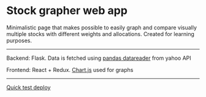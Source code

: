 # Stock grapher web app

Minimalistic page that makes possible to easily graph and compare visually multiple stocks with different weights and allocations.
Created for learning purposes.

---
Backend: Flask. Data is fetched using [pandas datareader](https://pandas-datareader.readthedocs.io/en/latest/) from yahoo API

Frontend: React + Redux. [Chart.js](https://www.chartjs.org/) used for graphs

---
[Quick test deploy](https://compassionate-mclean-6c87ad.netlify.app/)
